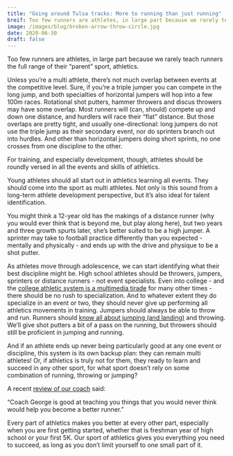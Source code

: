 ```yaml
---
title: "Going around Tulsa tracks: More to running than just running"
breif: Too few runners are athletes, in large part because we rarely teach runners the full range of their “parent” sport, athletics.
image: /images/blog/broken-arrow-throw-circle.jpg
date: 2020-06-30
draft: false
---
```

Too few runners are athletes, in large part because we rarely teach runners the full range of their “parent” sport, athletics.

Unless you’re a multi athlete, there’s not much overlap between events at the competitive level. Sure, if you’re a triple jumper you can compete in the long jump, and both specialties of horizontal jumpers will hop into a few 100m races. Rotational shot putters, hammer throwers and discus throwers may have some overlap. Most runners will (can, should) compete up and down one distance, and hurdlers will race their “flat” distance. But those overlaps are pretty tight, and usually one-directional: long jumpers do not use the triple jump as their secondary event, nor do sprinters branch out into hurdles. And other than horizontal jumpers doing short sprints, no one crosses from one discipline to the other.

For training, and especially development, though, athletes should be roundly versed in all the events and skills of athletics.

Young athletes should all start out in athletics learning all events. They should come into the sport as multi athletes. Not only is this sound from a long-term athlete development perspective, but it’s also ideal for talent identification. 

You might think a 12-year old has the makings of a distance runner (why you would ever think that is beyond me, but play along here), but two years and three growth spurts later, she’s better suited to be a high jumper. A sprinter may take to football practice differently than you expected - mentally and physically - and ends up with the drive and physique to be a shot putter.

As athletes move through adolescence, we can start identifying what their best discipline might be. High school athletes should be throwers, jumpers, sprinters or distance runners - not event specialists. Even into college - and the [college athletic system is a multimedia tirade](https://blog.nalathletics.com/2020/06/11/collegiate-spending-track-and-field-governing-bodies) for many other times - there should be no rush to specialization. And to whatever extent they do specialize in an event or two, they should never give up performing all athletics movements in training. Jumpers should always be able to throw and run. Runners should [know all about jumping (and landing)](https://athletestrainingcenter.com/jumps-dont-end-in-mid-air-how-to-train-effective-landing-mechanics) and throwing. We’ll give shot putters a bit of a pass on the running, but throwers should still be proficient in jumping and running. 

And if an athlete ends up never being particularly good at any one event or discipline, this system is its own backup plan: they can remain multi athletes! Or, if athletics is truly not for them, they ready to learn and succeed in any other sport, for what sport doesn’t rely on some combination of running, throwing or jumping?

A recent <a href="coachup.com/me/georgeperry">review of our coach</a> said:

“Coach George is good at teaching you things that you would never think would help you become a better runner.”

Every part of athletics makes you better at every other part, especially when you are first getting started, whether that is freshman year of high school or your first 5K. Our sport of athletics gives you everything you need to succeed, as long as you don’t limit yourself to one small part of it. 